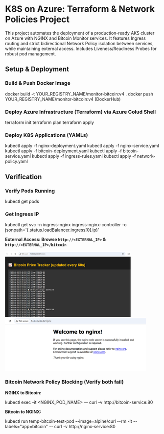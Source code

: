 # K8S on Azure: Terraform & Network Policies Project

This project automates the deployment of a production-ready AKS cluster on Azure with NGINX and Bitcoin Monitor services. It features Ingress routing and strict bidirectional Network Policy isolation between services, while maintaining external access. Includes Liveness/Readiness Probes for robust pod management.

## Setup & Deployment

### Build & Push Docker Image

docker build -t YOUR_REGISTRY_NAME/monitor-bitcoin:v4 .
docker push YOUR_REGISTRY_NAME/monitor-bitcoin:v4 (DockerHub)

### Deploy Azure Infrastructure (Terraform) via Azure Colud Shell

terraform init
terraform plan
terraform apply

### Deploy K8S Applications (YAMLs)

kubectl apply -f nginx-deployment.yaml
kubectl apply -f nginx-service.yaml
kubectl apply -f bitcoin-deployment.yaml
kubectl apply -f bitcoin-service.yaml
kubectl apply -f ingress-rules.yaml
kubectl apply -f network-policy.yaml

## Verification

### Verify Pods Running

kubectl get pods

### Get Ingress IP

kubectl get svc -n ingress-nginx ingress-nginx-controller -o jsonpath='{.status.loadBalancer.ingress[0].ip}'

**External Access: Browse `http://<EXTERNAL_IP>` & `http://<EXTERNAL_IP>/bitcoin`**

<img src="images/bitcoin-service.PNG" alt="Bitcoin Price Tracker" width="410"/>   <img src="images/nginx-service.PNG" alt="Nginx Welcome Page" width="460"/>

### Bitcoin Network Policy Blocking (Verify both fail)

**NGINX to Bitcoin:**

kubectl exec -it <NGINX_POD_NAME> -- curl -v http://bitcoin-service:80

**Bitcoin to NGINX:**

kubectl run temp-bitcoin-test-pod --image=alpine/curl --rm -it --labels="app=bitcoin" -- curl -v http://nginx-service:80

